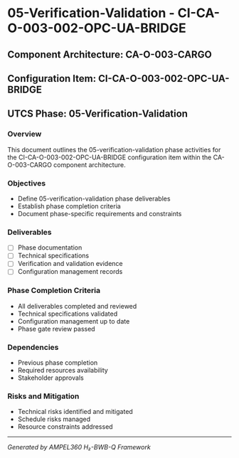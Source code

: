 # 05-Verification-Validation - CI-CA-O-003-002-OPC-UA-BRIDGE

## Component Architecture: CA-O-003-CARGO
## Configuration Item: CI-CA-O-003-002-OPC-UA-BRIDGE
## UTCS Phase: 05-Verification-Validation

### Overview
This document outlines the 05-verification-validation phase activities for the CI-CA-O-003-002-OPC-UA-BRIDGE configuration item within the CA-O-003-CARGO component architecture.

### Objectives
- Define 05-verification-validation phase deliverables
- Establish phase completion criteria
- Document phase-specific requirements and constraints

### Deliverables
- [ ] Phase documentation
- [ ] Technical specifications
- [ ] Verification and validation evidence
- [ ] Configuration management records

### Phase Completion Criteria
- All deliverables completed and reviewed
- Technical specifications validated
- Configuration management up to date
- Phase gate review passed

### Dependencies
- Previous phase completion
- Required resources availability
- Stakeholder approvals

### Risks and Mitigation
- Technical risks identified and mitigated
- Schedule risks managed
- Resource constraints addressed

---
*Generated by AMPEL360 H₂-BWB-Q Framework*
